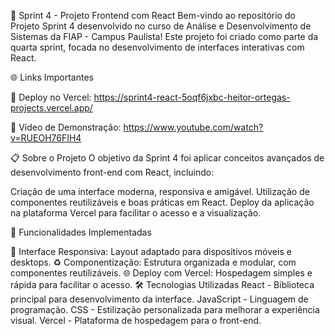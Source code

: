 🚀 Sprint 4 - Projeto Frontend com React
Bem-vindo ao repositório do Projeto Sprint 4 desenvolvido no curso de Análise e Desenvolvimento de Sistemas da FIAP - Campus Paulista! Este projeto foi criado como parte da quarta sprint, focada no desenvolvimento de interfaces interativas com React.

🌐 Links Importantes

🔗 Deploy no Vercel: https://sprint4-react-5oqf6jxbc-heitor-ortegas-projects.vercel.app/

🎥 Vídeo de Demonstração: https://www.youtube.com/watch?v=RUEOH76FIH4

📋 Sobre o Projeto
O objetivo da Sprint 4 foi aplicar conceitos avançados de desenvolvimento front-end com React, incluindo:

Criação de uma interface moderna, responsiva e amigável.
Utilização de componentes reutilizáveis e boas práticas em React.
Deploy da aplicação na plataforma Vercel para facilitar o acesso e a visualização.

📌 Funcionalidades Implementadas

📱 Interface Responsiva: Layout adaptado para dispositivos móveis e desktops.
♻️ Componentização: Estrutura organizada e modular, com componentes reutilizáveis.
🌐 Deploy com Vercel: Hospedagem simples e rápida para facilitar o acesso.
🛠️ Tecnologias Utilizadas
React - Biblioteca principal para desenvolvimento da interface.
JavaScript - Linguagem de programação.
CSS - Estilização personalizada para melhorar a experiência visual.
Vercel - Plataforma de hospedagem para o front-end.
